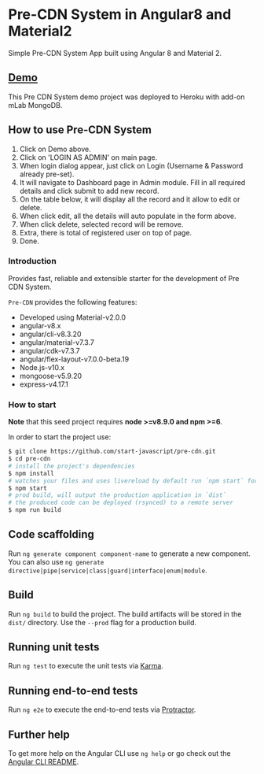 # Pre-CDN System in Angular8 and Material2

Simple Pre-CDN System App built using Angular 8 and Material 2.

## [Demo](https://pre-cdn-demo-app.herokuapp.com/)

This Pre CDN System demo project was deployed to Heroku with add-on mLab MongoDB.

## How to use Pre-CDN System

1. Click on Demo above.
2. Click on 'LOGIN AS ADMIN' on main page.
3. When login dialog appear, just click on Login (Username & Password already pre-set).
4. It will navigate to Dashboard page in Admin module. Fill in all required details and click submit to add new record.
5. On the table below, it will display all the record and it allow to edit or delete.
6. When click edit, all the details will auto populate in the form above.
7. When click delete, selected record will be remove.
8. Extra, there is total of registered user on top of page.
9. Done.


### Introduction

Provides fast, reliable and extensible starter for the development of Pre CDN System.

`Pre-CDN` provides the following features:

*   Developed using Material-v2.0.0
*   angular-v8.x
*   angular/cli-v8.3.20
*   angular/material-v7.3.7
*   angular/cdk-v7.3.7
*   angular/flex-layout-v7.0.0-beta.19
*   Node.js-v10.x
*   mongoose-v5.9.20
*   express-v4.17.1

### How to start

**Note** that this seed project requires **node >=v8.9.0 and npm >=6**.

In order to start the project use:

```bash
$ git clone https://github.com/start-javascript/pre-cdn.git
$ cd pre-cdn
# install the project's dependencies
$ npm install
# watches your files and uses livereload by default run `npm start` for a dev server. Navigate to `http://localhost:4200/`. The app will automatically reload if you change any of the source files.
$ npm start
# prod build, will output the production application in `dist`
# the produced code can be deployed (rsynced) to a remote server
$ npm run build
```

## Code scaffolding

Run `ng generate component component-name` to generate a new component. You can also use `ng generate directive|pipe|service|class|guard|interface|enum|module`.

## Build

Run `ng build` to build the project. The build artifacts will be stored in the `dist/` directory. Use the `--prod` flag for a production build.

## Running unit tests

Run `ng test` to execute the unit tests via [Karma](https://karma-runner.github.io).

## Running end-to-end tests

Run `ng e2e` to execute the end-to-end tests via [Protractor](http://www.protractortest.org/).

## Further help

To get more help on the Angular CLI use `ng help` or go check out the [Angular CLI README](https://github.com/angular/angular-cli/blob/master/README.md).
